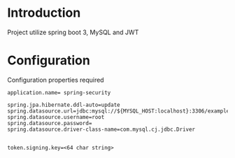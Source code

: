# Introduction
Project utilize spring boot 3, MySQL and JWT

# Configuration
Configuration properties required 

````
application.name= spring-security

spring.jpa.hibernate.ddl-auto=update
spring.datasource.url=jdbc:mysql://${MYSQL_HOST:localhost}:3306/example
spring.datasource.username=root
spring.datasource.password=
spring.datasource.driver-class-name=com.mysql.cj.jdbc.Driver


token.signing.key=<64 char string>
````
